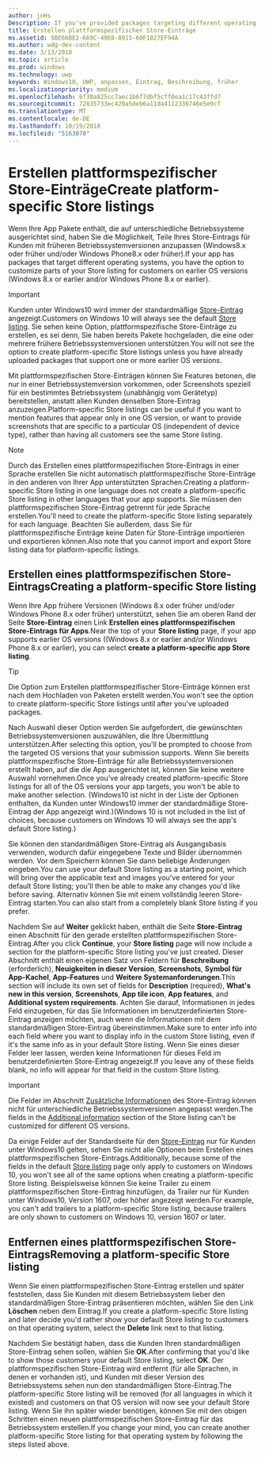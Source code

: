 ```yaml
---
author: jnHs
Description: If you've provided packages targeting different operating systems, you have the option to customize parts of your Store listing for different targeted operating systems.
title: Erstellen plattformspezifischer Store-Einträge
ms.assetid: 5BE66BE2-669C-49E0-8915-60F1027EF94A
ms.author: wdg-dev-content
ms.date: 3/13/2018
ms.topic: article
ms.prod: windows
ms.technology: uwp
keywords: Windows10, UWP, anpassen, Eintrag, Beschreibung, früher
ms.localizationpriority: medium
ms.openlocfilehash: 6f30a825cc7aec1b6f7dbf5cff0ea1c17c43ffd7
ms.sourcegitcommit: 72835733ec429a5deb6a11da4112336746e5e9cf
ms.translationtype: MT
ms.contentlocale: de-DE
ms.lasthandoff: 10/19/2018
ms.locfileid: "5163070"
---
```

# <a name="create-platform-specific-store-listings"></a><span data-ttu-id="00192-103">Erstellen plattformspezifischer Store-Einträge</span><span class="sxs-lookup"><span data-stu-id="00192-103">Create platform-specific Store listings</span></span>


<span data-ttu-id="00192-104">Wenn Ihre App Pakete enthält, die auf unterschiedliche Betriebssysteme ausgerichtet sind, haben Sie die Möglichkeit, Teile Ihres Store-Eintrags für Kunden mit früheren Betriebssystemversionen anzupassen (Windows8.x oder früher und/oder Windows Phone8.x oder früher).</span><span class="sxs-lookup"><span data-stu-id="00192-104">If your app has packages that target different operating systems, you have the option to customize parts of your Store listing for customers on earlier OS versions (Windows 8.x or earlier and/or Windows Phone 8.x or earlier).</span></span> 

> [!IMPORTANT]
> <span data-ttu-id="00192-105">Kunden unter Windows10 wird immer der standardmäßige [Store-Eintrag](create-app-store-listings.md) angezeigt.</span><span class="sxs-lookup"><span data-stu-id="00192-105">Customers on Windows 10 will always see the default [Store listing](create-app-store-listings.md).</span></span> <span data-ttu-id="00192-106">Sie sehen keine Option, plattformspezifische Store-Einträge zu erstellen, es sei denn, Sie haben bereits Pakete hochgeladen, die eine oder mehrere frühere Betriebssystemversionen unterstützen.</span><span class="sxs-lookup"><span data-stu-id="00192-106">You will not see the option to create platform-specific Store listings unless you have already uploaded packages that support one or more earlier OS versions.</span></span> 

<span data-ttu-id="00192-107">Mit plattformspezifischen Store-Einträgen können Sie Features betonen, die nur in einer Betriebssystemversion vorkommen, oder Screenshots speziell für ein bestimmtes Betriebssystem (unabhängig vom Gerätetyp) bereitstellen, anstatt allen Kunden denselben Store-Eintrag anzuzeigen.</span><span class="sxs-lookup"><span data-stu-id="00192-107">Platform-specific Store listings can be useful if you want to mention features that appear only in one OS version, or want to provide screenshots that are specific to a particular OS (independent of device type), rather than having all customers see the same Store listing.</span></span>

> [!NOTE]
> <span data-ttu-id="00192-108">Durch das Erstellen eines plattformspezifischen Store-Eintrags in einer Sprache erstellen Sie nicht automatisch plattformspezifische Store-Einträge in den anderen von Ihrer App unterstützten Sprachen.</span><span class="sxs-lookup"><span data-stu-id="00192-108">Creating a platform-specific Store listing in one language does not create a platform-specific Store listing in other languages that your app supports.</span></span> <span data-ttu-id="00192-109">Sie müssen den plattformspezifischen Store-Eintrag getrennt für jede Sprache erstellen.</span><span class="sxs-lookup"><span data-stu-id="00192-109">You'll need to create the platform-specific Store listing separately for each language.</span></span> <span data-ttu-id="00192-110">Beachten Sie außerdem, dass Sie für plattformspezifische Einträge keine Daten für Store-Einträge importieren und exportieren können.</span><span class="sxs-lookup"><span data-stu-id="00192-110">Also note that you cannot import and export Store listing data for platform-specific listings.</span></span>


## <a name="creating-a-platform-specific-store-listing"></a><span data-ttu-id="00192-111">Erstellen eines plattformspezifischen Store-Eintrags</span><span class="sxs-lookup"><span data-stu-id="00192-111">Creating a platform-specific Store listing</span></span>

<span data-ttu-id="00192-112">Wenn Ihre App frühere Versionen (Windows 8.x oder früher und/oder Windows Phone 8.x oder früher) unterstützt, sehen Sie am oberen Rand der Seite **Store-Eintrag** einen Link **Erstellen eines plattformspezifischen Store-Eintrags für Apps**.</span><span class="sxs-lookup"><span data-stu-id="00192-112">Near the top of your **Store listing** page, if your app supports earlier OS versions ((Windows 8.x or earlier and/or Windows Phone 8.x or earlier), you can select **create a platform-specific app Store listing**.</span></span> 

> [!TIP]
> <span data-ttu-id="00192-113">Die Option zum Erstellen plattformspezifischer Store-Einträge können erst nach dem Hochladen von Paketen erstellt werden.</span><span class="sxs-lookup"><span data-stu-id="00192-113">You won't see the option to create platform-specific Store listings until after you've uploaded packages.</span></span>

<span data-ttu-id="00192-114">Nach Auswahl dieser Option werden Sie aufgefordert, die gewünschten Betriebssystemversionen auszuwählen, die Ihre Übermittlung unterstützen.</span><span class="sxs-lookup"><span data-stu-id="00192-114">After selecting this option, you'll be prompted to choose from the targeted OS versions that your submission supports.</span></span> <span data-ttu-id="00192-115">Wenn Sie bereits plattformspezifische Store-Einträge für alle Betriebssystemversionen erstellt haben, auf die die App ausgerichtet ist, können Sie keine weitere Auswahl vornehmen.</span><span class="sxs-lookup"><span data-stu-id="00192-115">Once you've already created platform-specific Store listings for all of the OS versions your app targets, you won't be able to make another selection.</span></span> <span data-ttu-id="00192-116">(Windows10 ist nicht in der Liste der Optionen enthalten, da Kunden unter Windows10 immer der standardmäßige Store-Eintrag der App angezeigt wird.)</span><span class="sxs-lookup"><span data-stu-id="00192-116">(Windows 10 is not included in the list of choices, because customers on Windows 10 will always see the app's default Store listing.)</span></span>

<span data-ttu-id="00192-117">Sie können den standardmäßigen Store-Eintrag als Ausgangsbasis verwenden, wodurch dafür eingegebene Texte und Bilder übernommen werden. Vor dem Speichern können Sie dann beliebige Änderungen eingeben.</span><span class="sxs-lookup"><span data-stu-id="00192-117">You can use your default Store listing as a starting point, which will bring over the applicable text and images you've entered for your default Store listing; you'll then be able to make any changes you'd like before saving.</span></span> <span data-ttu-id="00192-118">Alternativ können Sie mit einem vollständig leeren Store-Eintrag starten.</span><span class="sxs-lookup"><span data-stu-id="00192-118">You can also start from a completely blank Store listing if you prefer.</span></span>

<span data-ttu-id="00192-119">Nachdem Sie auf **Weiter** geklickt haben, enthält die Seite **Store-Eintrag** einen Abschnitt für den gerade erstellten plattformspezifischen Store-Eintrag.</span><span class="sxs-lookup"><span data-stu-id="00192-119">After you click **Continue**, your **Store listing** page will now include a section for the platform-specific Store listing you've just created.</span></span> <span data-ttu-id="00192-120">Dieser Abschnitt enthält einen eigenen Satz von Feldern für **Beschreibung** (erforderlich), **Neuigkeiten in dieser Version**, **Screenshots**, **Symbol für App-Kachel**, **App-Features** und **Weitere Systemanforderungen**.</span><span class="sxs-lookup"><span data-stu-id="00192-120">This section will include its own set of fields for **Description** (required), **What's new in this version**, **Screenshots**, **App tile icon**, **App features**, and **Additional system requirements**.</span></span> <span data-ttu-id="00192-121">Achten Sie darauf, Informationen in jedes Feld einzugeben, für das Sie Informationen im benutzerdefinierten Store-Eintrag anzeigen möchten, auch wenn die Informationen mit dem standardmäßigen Store-Eintrag übereinstimmen.</span><span class="sxs-lookup"><span data-stu-id="00192-121">Make sure to enter info into each field where you want to display info in the custom Store listing, even if it's the same info as in your default Store listing.</span></span> <span data-ttu-id="00192-122">Wenn Sie eines dieser Felder leer lassen, werden keine Informationen für dieses Feld im benutzerdefinierten Store-Eintrag angezeigt.</span><span class="sxs-lookup"><span data-stu-id="00192-122">If you leave any of these fields blank, no info will appear for that field in the custom Store listing.</span></span>


> [!IMPORTANT]
> <span data-ttu-id="00192-123">Die Felder im Abschnitt [Zusätzliche Informationen](create-app-store-listings.md#additional-information) des Store-Eintrag können nicht für unterschiedliche Betriebssystemversionen angepasst werden.</span><span class="sxs-lookup"><span data-stu-id="00192-123">The fields in the [Additional information](create-app-store-listings.md#additional-information) section of the Store listing can't be customized for different OS versions.</span></span>
> 
> <span data-ttu-id="00192-124">Da einige Felder auf der Standardseite für den [Store-Eintrag](create-app-store-listings.md) nur für Kunden unter Windows10 gelten, sehen Sie nicht alle Optionen beim Erstellen eines plattformspezifischen Store-Eintrags.</span><span class="sxs-lookup"><span data-stu-id="00192-124">Additionally, because some of the fields in the default [Store listing](create-app-store-listings.md) page only apply to customers on Windows 10, you won't see all of the same options when creating a platform-specific Store listing.</span></span> <span data-ttu-id="00192-125">Beispielsweise können Sie keine Trailer zu einem plattformspezifischen Store-Eintrag hinzufügen, da Trailer nur für Kunden unter Windows10, Version 1607, oder höher angezeigt werden.</span><span class="sxs-lookup"><span data-stu-id="00192-125">For example, you can't add trailers to a platform-specific Store listing, because trailers are only shown to customers on Windows 10, version 1607 or later.</span></span> 


## <a name="removing-a-platform-specific-store-listing"></a><span data-ttu-id="00192-126">Entfernen eines plattformspezifischen Store-Eintrags</span><span class="sxs-lookup"><span data-stu-id="00192-126">Removing a platform-specific Store listing</span></span>

<span data-ttu-id="00192-127">Wenn Sie einen plattformspezifischen Store-Eintrag erstellen und später feststellen, dass Sie Kunden mit diesem Betriebssystem lieber den standardmäßigen Store-Eintrag präsentieren möchten, wählen Sie den Link **Löschen** neben dem Eintrag.</span><span class="sxs-lookup"><span data-stu-id="00192-127">If you create a platform-specific Store listing and later decide you'd rather show your default Store listing to customers on that operating system, select the **Delete** link next to that listing.</span></span>

<span data-ttu-id="00192-128">Nachdem Sie bestätigt haben, dass die Kunden Ihren standardmäßigen Store-Eintrag sehen sollen, wählen Sie **OK**.</span><span class="sxs-lookup"><span data-stu-id="00192-128">After confirming that you'd like to show those customers your default Store listing, select **OK**.</span></span> <span data-ttu-id="00192-129">Der plattformspezifischen Store-Eintrag wird entfernt (für alle Sprachen, in denen er vorhanden ist), und Kunden mit dieser Version des Betriebssystems sehen nun den standardmäßigen Store-Eintrag.</span><span class="sxs-lookup"><span data-stu-id="00192-129">The platform-specific Store listing will be removed (for all languages in which it existed) and customers on that OS version will now see your default Store listing.</span></span> <span data-ttu-id="00192-130">Wenn Sie ihn später wieder benötigen, können Sie mit den obigen Schritten einen neuen plattformspezifischen Store-Eintrag für das Betriebssystem erstellen.</span><span class="sxs-lookup"><span data-stu-id="00192-130">If you change your mind, you can create another platform-specific Store listing for that operating system by following the steps listed above.</span></span>

 

 




